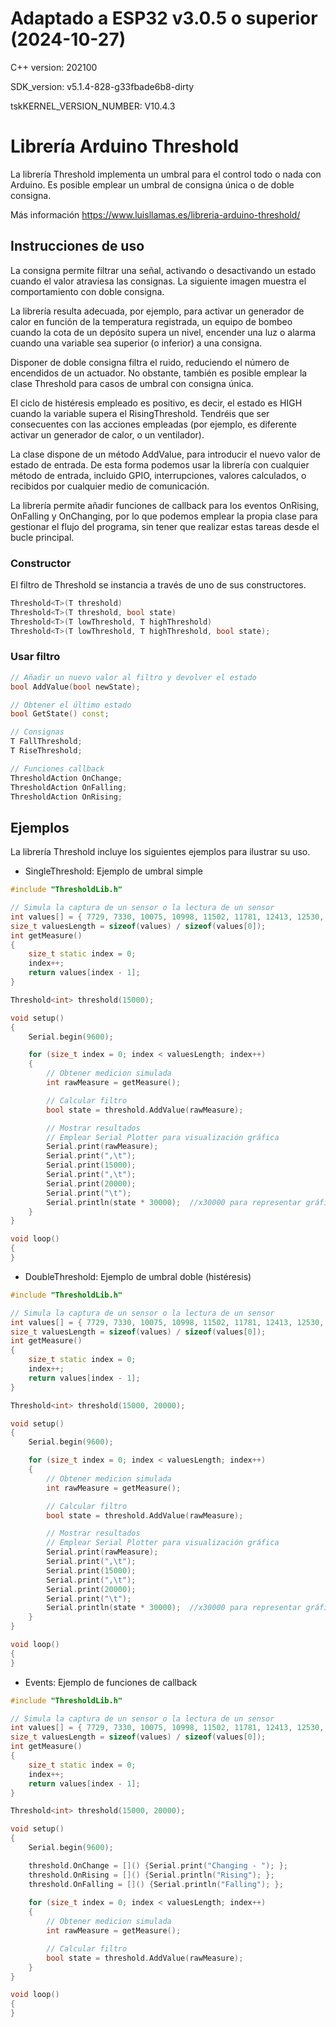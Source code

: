 # Adaptado a ESP32 v3.0.5 o superior (2024-10-27)
C++ version: 202100

SDK_version: v5.1.4-828-g33fbade6b8-dirty 

tskKERNEL_VERSION_NUMBER: V10.4.3 

# Librería Arduino Threshold
La librería Threshold implementa un umbral para el control todo o nada con Arduino. Es posible emplear un umbral de consigna única o de doble consigna.

Más información https://www.luisllamas.es/libreria-arduino-threshold/

## Instrucciones de uso
La consigna permite filtrar una señal, activando o desactivando un estado cuando el valor atraviesa las consignas. La siguiente imagen muestra el comportamiento con doble consigna.

La librería resulta adecuada, por ejemplo, para activar un generador de calor en función de la temperatura registrada, un equipo de bombeo cuando la cota de un depósito supera un nivel, encender una luz o alarma cuando una variable sea superior (o inferior) a una consigna.

Disponer de doble consigna filtra el ruido, reduciendo el número de encendidos de un actuador. No obstante, también es posible emplear la clase Threshold para casos de umbral con consigna única. 

El ciclo de histéresis empleado es positivo, es decir, el estado es HIGH cuando la variable supera el RisingThreshold. Tendréis que ser consecuentes con las acciones empleadas (por ejemplo, es diferente activar un generador de calor, o un ventilador).

La clase dispone de un método AddValue, para introducir el nuevo valor de estado de entrada. De esta forma podemos usar la librería con cualquier método de entrada, incluido GPIO, interrupciones, valores calculados, o recibidos por cualquier medio de comunicación. 

La librería permite añadir funciones de callback para los eventos OnRising, OnFalling y OnChanging, por lo que podemos emplear la propia clase para gestionar el flujo del programa, sin tener que realizar estas tareas desde el bucle principal.


### Constructor
El filtro de Threshold se instancia a través de uno de sus constructores.
```c++
Threshold<T>(T threshold)
Threshold<T>(T threshold, bool state)
Threshold<T>(T lowThreshold, T highThreshold)
Threshold<T>(T lowThreshold, T highThreshold, bool state);
```

### Usar filtro
```c++
// Añadir un nuevo valor al filtro y devolver el estado
bool AddValue(bool newState);

// Obtener el último estado
bool GetState() const;

// Consignas
T FallThreshold;
T RiseThreshold;

// Funciones callback
ThresholdAction OnChange;
ThresholdAction OnFalling;
ThresholdAction OnRising;
```

## Ejemplos
La librería Threshold incluye los siguientes ejemplos para ilustrar su uso.
* SingleThreshold: Ejemplo de umbral simple
```c++
#include "ThresholdLib.h"

// Simula la captura de un sensor o la lectura de un sensor
int values[] = { 7729, 7330, 10075, 10998, 11502, 11781, 12413, 12530, 14070, 13789, 18186, 14401, 16691, 16654, 17424, 21104, 17230, 20656, 21584, 21297, 19986, 20808, 19455, 24029, 21455, 21350, 19854, 23476, 19349, 16996, 20546, 17187, 15548, 9179, 8586, 7095, 9718, 5148, 4047, 3873, 4398, 2989, 3848, 2916, 1142, 2427, 250, 2995, 1918, 4297, 617, 2715, 1662, 1621, 960, 500, 2114, 2354, 2900, 4878, 8972, 9460, 11283, 16147, 16617, 16778, 18711, 22036, 28432, 29756, 24944, 27199, 27760, 30706, 31671, 32185, 32290, 30470, 32616, 32075, 32210, 28822, 30823, 29632, 29157, 31585, 24133, 23245, 22516, 18513, 18330, 15450, 12685, 11451, 11280, 9116, 7975, 8263, 8203, 4641, 5232, 5724, 4347, 4319, 3045, 1099, 2035, 2411, 1727, 852, 1134, 966, 2838, 6033, 2319, 3294, 3587, 9076, 5194, 6725, 6032, 6444, 10293, 9507, 10881, 11036, 12789, 12813, 14893, 16465, 16336, 16854, 19249, 23126, 21461, 18657, 20474, 24871, 20046, 22832, 21681, 21978, 23053, 20569, 24801, 19045, 20092, 19470, 18446, 18851, 18210, 15078, 16309, 15055, 14427, 15074, 10776, 14319, 14183, 7984, 8344, 7071, 9675, 5985, 3679, 2321, 6757, 3291, 5003, 1401, 1724, 1857, 2605, 803, 2742, 2971, 2306, 3722, 3332, 4427, 5762, 5383, 7692, 8436, 13660, 8018, 9303, 10626, 16171, 14163, 17161, 19214, 21171, 17274, 20616, 18281, 21171, 18220, 19315, 22558, 21393, 22431, 20186, 24619, 21997, 23938, 20029, 20694, 20648, 21173, 20377, 19147, 18578, 16839, 15735, 15907, 18059, 12111, 12178, 11201, 10577, 11160, 8485, 7065, 7852, 5865, 4856, 3955, 6803, 3444, 1616, 717, 3105, 704, 1473, 1948, 4534, 5800, 1757, 1038, 2435, 4677, 8155, 6870, 4611, 5372, 6304, 7868, 10336, 9091 };
size_t valuesLength = sizeof(values) / sizeof(values[0]);
int getMeasure()
{
	size_t static index = 0;
	index++;
	return values[index - 1];
}

Threshold<int> threshold(15000);

void setup() 
{
	Serial.begin(9600);

	for (size_t index = 0; index < valuesLength; index++)
	{
		// Obtener medicion simulada
		int rawMeasure = getMeasure();

		// Calcular filtro
		bool state = threshold.AddValue(rawMeasure);

		// Mostrar resultados
		// Emplear Serial Plotter para visualización gráfica
		Serial.print(rawMeasure);
		Serial.print(",\t");
		Serial.print(15000);
		Serial.print(",\t");
		Serial.print(20000);
		Serial.print("\t");
		Serial.println(state * 30000);  //x30000 para representar gráficamente de forma sencilla
	}
}

void loop() 
{ 
}
```

* DoubleThreshold: Ejemplo de umbral doble (histéresis)
```c++
#include "ThresholdLib.h"

// Simula la captura de un sensor o la lectura de un sensor
int values[] = { 7729, 7330, 10075, 10998, 11502, 11781, 12413, 12530, 14070, 13789, 18186, 14401, 16691, 16654, 17424, 21104, 17230, 20656, 21584, 21297, 19986, 20808, 19455, 24029, 21455, 21350, 19854, 23476, 19349, 16996, 20546, 17187, 15548, 9179, 8586, 7095, 9718, 5148, 4047, 3873, 4398, 2989, 3848, 2916, 1142, 2427, 250, 2995, 1918, 4297, 617, 2715, 1662, 1621, 960, 500, 2114, 2354, 2900, 4878, 8972, 9460, 11283, 16147, 16617, 16778, 18711, 22036, 28432, 29756, 24944, 27199, 27760, 30706, 31671, 32185, 32290, 30470, 32616, 32075, 32210, 28822, 30823, 29632, 29157, 31585, 24133, 23245, 22516, 18513, 18330, 15450, 12685, 11451, 11280, 9116, 7975, 8263, 8203, 4641, 5232, 5724, 4347, 4319, 3045, 1099, 2035, 2411, 1727, 852, 1134, 966, 2838, 6033, 2319, 3294, 3587, 9076, 5194, 6725, 6032, 6444, 10293, 9507, 10881, 11036, 12789, 12813, 14893, 16465, 16336, 16854, 19249, 23126, 21461, 18657, 20474, 24871, 20046, 22832, 21681, 21978, 23053, 20569, 24801, 19045, 20092, 19470, 18446, 18851, 18210, 15078, 16309, 15055, 14427, 15074, 10776, 14319, 14183, 7984, 8344, 7071, 9675, 5985, 3679, 2321, 6757, 3291, 5003, 1401, 1724, 1857, 2605, 803, 2742, 2971, 2306, 3722, 3332, 4427, 5762, 5383, 7692, 8436, 13660, 8018, 9303, 10626, 16171, 14163, 17161, 19214, 21171, 17274, 20616, 18281, 21171, 18220, 19315, 22558, 21393, 22431, 20186, 24619, 21997, 23938, 20029, 20694, 20648, 21173, 20377, 19147, 18578, 16839, 15735, 15907, 18059, 12111, 12178, 11201, 10577, 11160, 8485, 7065, 7852, 5865, 4856, 3955, 6803, 3444, 1616, 717, 3105, 704, 1473, 1948, 4534, 5800, 1757, 1038, 2435, 4677, 8155, 6870, 4611, 5372, 6304, 7868, 10336, 9091 };
size_t valuesLength = sizeof(values) / sizeof(values[0]);
int getMeasure()
{
	size_t static index = 0;
	index++;
	return values[index - 1];
}

Threshold<int> threshold(15000, 20000);

void setup() 
{
	Serial.begin(9600);

	for (size_t index = 0; index < valuesLength; index++)
	{
		// Obtener medicion simulada
		int rawMeasure = getMeasure();

		// Calcular filtro
		bool state = threshold.AddValue(rawMeasure);

		// Mostrar resultados
		// Emplear Serial Plotter para visualización gráfica
		Serial.print(rawMeasure);
		Serial.print(",\t");
		Serial.print(15000);
		Serial.print(",\t");
		Serial.print(20000);
		Serial.print("\t");
		Serial.println(state * 30000);  //x30000 para representar gráficamente de forma sencilla
	}
}

void loop() 
{ 
}
```

* Events: Ejemplo de funciones de callback
```c++
#include "ThresholdLib.h"

// Simula la captura de un sensor o la lectura de un sensor
int values[] = { 7729, 7330, 10075, 10998, 11502, 11781, 12413, 12530, 14070, 13789, 18186, 14401, 16691, 16654, 17424, 21104, 17230, 20656, 21584, 21297, 19986, 20808, 19455, 24029, 21455, 21350, 19854, 23476, 19349, 16996, 20546, 17187, 15548, 9179, 8586, 7095, 9718, 5148, 4047, 3873, 4398, 2989, 3848, 2916, 1142, 2427, 250, 2995, 1918, 4297, 617, 2715, 1662, 1621, 960, 500, 2114, 2354, 2900, 4878, 8972, 9460, 11283, 16147, 16617, 16778, 18711, 22036, 28432, 29756, 24944, 27199, 27760, 30706, 31671, 32185, 32290, 30470, 32616, 32075, 32210, 28822, 30823, 29632, 29157, 31585, 24133, 23245, 22516, 18513, 18330, 15450, 12685, 11451, 11280, 9116, 7975, 8263, 8203, 4641, 5232, 5724, 4347, 4319, 3045, 1099, 2035, 2411, 1727, 852, 1134, 966, 2838, 6033, 2319, 3294, 3587, 9076, 5194, 6725, 6032, 6444, 10293, 9507, 10881, 11036, 12789, 12813, 14893, 16465, 16336, 16854, 19249, 23126, 21461, 18657, 20474, 24871, 20046, 22832, 21681, 21978, 23053, 20569, 24801, 19045, 20092, 19470, 18446, 18851, 18210, 15078, 16309, 15055, 14427, 15074, 10776, 14319, 14183, 7984, 8344, 7071, 9675, 5985, 3679, 2321, 6757, 3291, 5003, 1401, 1724, 1857, 2605, 803, 2742, 2971, 2306, 3722, 3332, 4427, 5762, 5383, 7692, 8436, 13660, 8018, 9303, 10626, 16171, 14163, 17161, 19214, 21171, 17274, 20616, 18281, 21171, 18220, 19315, 22558, 21393, 22431, 20186, 24619, 21997, 23938, 20029, 20694, 20648, 21173, 20377, 19147, 18578, 16839, 15735, 15907, 18059, 12111, 12178, 11201, 10577, 11160, 8485, 7065, 7852, 5865, 4856, 3955, 6803, 3444, 1616, 717, 3105, 704, 1473, 1948, 4534, 5800, 1757, 1038, 2435, 4677, 8155, 6870, 4611, 5372, 6304, 7868, 10336, 9091 };
size_t valuesLength = sizeof(values) / sizeof(values[0]);
int getMeasure()
{
	size_t static index = 0;
	index++;
	return values[index - 1];
}

Threshold<int> threshold(15000, 20000);

void setup() 
{
	Serial.begin(9600);

	threshold.OnChange = []() {Serial.print("Changing - "); };
	threshold.OnRising = []() {Serial.println("Rising"); };
	threshold.OnFalling = []() {Serial.println("Falling"); };
		
	for (size_t index = 0; index < valuesLength; index++)
	{
		// Obtener medicion simulada
		int rawMeasure = getMeasure();

		// Calcular filtro
		bool state = threshold.AddValue(rawMeasure);
	}
}

void loop() 
{ 
}
```
